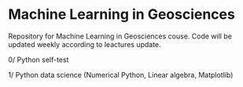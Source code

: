 # Machine Learning in Geosciences

Repository for Machine Learning in Geosciences couse. Code will be updated weekly according to leactures update. 

0/ Python self-test

1/ Python data science (Numerical Python, Linear algebra, Matplotlib)
